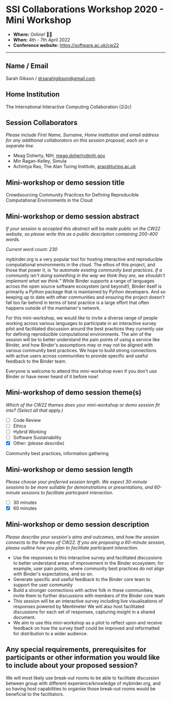 # SSI Collaborations Workshop 2020 - Mini Workshop

- **Where:** Online! :woman_technologist:
- **When:** 4th - 7th April 2022
- **Conference website:** <https://software.ac.uk/cw22>

---

## Name / Email

Sarah Gibson / drsarahlgibson@gmail.com

## Home Institution

The International Interactive Computing Collaboration (2i2c)

## Session Collaborators

_Please include First Name, Surname, Home institution and email address for any additional collaborators on this session proposal, each on a separate line._

- Meag Doherty, NIH, meag.doherty@nih.gov
- Min Ragan-Kelley, Simula
- Achintya Rao, The Alan Turing Institute, arao@turing.ac.uk

## Mini-workshop or demo session title

Crowdsourcing Community Practices for Defining Reproducible Computational Environments in the Cloud

## Mini-workshop or demo session abstract

_If your session is accepted this abstract will be made public on the CW22 website, so please write this as a public description containing 200-400 words._

_Current word count: 230_

mybinder.org is a very popular tool for hosting interactive and reproducible computational environments in the cloud.
The ethos of this project, and those that power it, is _"to automate existing community best practices. If a community isn't doing something in the way we think they are, we shouldn't implement what we think."_
While Binder supports a range of languages across the open source software ecosystem (and beyond!), Binder itself is primarily a Python package that is maintained by Python developers.
And so keeping up to date with other communities and ensuring the project doesn't fall too far behind in terms of best practice is a large effort that often happens outside of the maintainer's network.

For this mini-workshop, we would like to invite a diverse range of people working across various languages to participate in an interactive survey pilot and facilitated discussion around the best practices they currently use for defining reproducible computational environments.
The aim of the session will be to better understand the pain points of using a service like Binder, and how Binder's assumptions may or may not be aligned with various community best practices.
We hope to build strong connections with active users across communities to provide specific and useful feedback to the Binder team.

Everyone is welcome to attend this mini-workshop even if you don't use Binder or have never heard of it before now!

## Mini-workshop of demo session theme(s)

_Which of the CW22 themes does your mini-workshop or demo session fit into? (Select all that apply.)_

- [ ] Code Review
- [ ] Ethics
- [ ] Hybrid Working
- [ ] Software Sustainability
- [x] Other: _(please describe)_

Community best practices, information gathering

## Mini-workshop or demo session length

_Please choose your preferred session length. We expect 30-minute sessions to be more suitable for demonstrations or presentations, and 60-minute sessions to facilitate participant interaction._

- [ ] 30 minutes
- [x] 60 minutes

## Mini-workshop or demo session description

_Please describe your session's aims and outcomes, and how the session connects to the themes of CW22. If you are proposing a 60-minute session, please outline how you plan to facilitate participant interaction._

- Use the responses to this interactive survey and facilitated discussions to better understand areas of improvement in the Binder ecosystem; for example, user pain points, where community best practices do not align with Binder's expectations, and so on.
- Generate specific and useful feedback to the Binder core team to support the user community
- Build a stronger connections with active folk in these communities, invite them to further discussions with members of the Binder core team
- This session will be an interactive survey including live visualisations of responses powered by Mentimeter
  We will also host facilitated discussions for each set of responses, capturing insight in a shared document.
- We aim to use this mini-workshop as a pilot to reflect upon and receive feedback on how the survey itself could be improved and reformatted for distribution to a wider audience.

## Any special requirements, prerequisites for participants or other information you would like to include about your proposed session?

We will most likely use break-out rooms to be able to facilitate discussion between group with different experience/knowledge of mybinder.org, and so having host capabilities to organise those break-out rooms would be beneficial to the facilitators.
